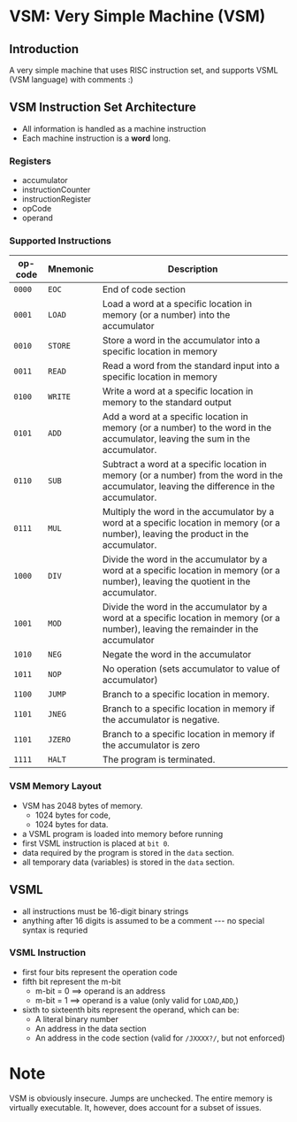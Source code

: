 # VSM: Very Simple Machine (VSM) #
## Introduction ##
A very simple machine that uses RISC instruction set, and supports VSML (VSM language) with comments :)

## VSM Instruction Set Architecture ##
* All information is handled as a machine instruction
* Each machine instruction is a **word** long.

### Registers
  * accumulator
  * instructionCounter
  * instructionRegister
  * opCode
  * operand

### Supported Instructions ###
op-code | Mnemonic  | Description
------- | --------- | -----------
`0000`  | `EOC`     | End of code section
`0001`  | `LOAD`    | Load a word at a specific location in memory (or a number) into the accumulator
`0010`  | `STORE`   | Store a word in the accumulator into a specific location in memory
`0011`  | `READ`    | Read a word from the standard input into a specific location in memory
`0100`  | `WRITE`   | Write a word at a specific location in memory to the standard output
`0101`  | `ADD`     | Add a word at a specific location in memory (or a number) to the word in the accumulator, leaving the sum in the accumulator.
`0110`  | `SUB`     | Subtract a word at a specific location in memory (or a number) from the word in the accumulator, leaving the difference in the accumulator.
`0111`  | `MUL`     | Multiply the word in the accumulator by a word at a specific location in memory (or a number), leaving the product in the accumulator.
`1000`  | `DIV`     | Divide the word in the accumulator by a word at a specific location in memory (or a number), leaving the quotient in the accumulator.
`1001`  | `MOD`     | Divide the word in the accumulator by a word at a specific location in memory (or a number), leaving the remainder in the accumulator
`1010`  | `NEG`     | Negate the word in the accumulator
`1011`  | `NOP`     | No operation (sets accumulator to value of accumulator)
`1100`  | `JUMP`    | Branch to a specific location in memory.
`1101`  | `JNEG`    | Branch to a specific location in memory if the accumulator is negative.
`1101`  | `JZERO`   | Branch to a specific location in memory if the accumulator is zero
`1111`  | `HALT`    | The program is terminated.

### VSM Memory Layout ###
  * VSM has 2048 bytes of memory.
    * 1024 bytes for code,
    * 1024 bytes for data.
  * a VSML program is loaded into memory before running
  * first VSML instruction is placed at `bit 0`.
  * data required by the program is stored in the `data` section.
  * all temporary data (variables) is stored in the `data` section.

## VSML ##
  * all instructions must be 16-digit binary strings
  * anything after 16 digits is assumed to be a comment --- no special syntax is requried
 
### VSML Instruction ###
  * first four bits represent the operation code
  * fifth bit represent the m-bit
    * m-bit = 0 ==> operand is an address
    * m-bit = 1 ==> operand is a value (only valid for `LOAD`,`ADD`,)
  * sixth to sixteenth bits represent the operand, which can be:
    * A literal binary number
    * An address in the data section
    * An address in the code section (valid for `/JXXXX?/`, but not enforced)

# Note #
VSM is obviously insecure. Jumps are unchecked. The entire memory is virtually executable.
It, however, does account for a subset of issues.
